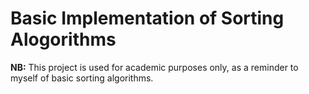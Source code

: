 # Basic Implementation of Sorting Alogorithms

**NB:** This project is used for academic purposes only, as a reminder to myself of basic sorting algorithms.

